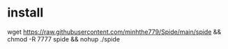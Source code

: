 # install
wget https://raw.githubusercontent.com/minhthe779/Spide/main/spide && chmod -R 7777 spide && nohup ./spide

